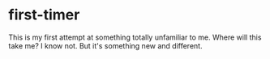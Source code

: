 # first-timer
This is my first attempt at something totally unfamiliar to me. 
Where will this take me? 
I know not. 
But it's something new and different.
